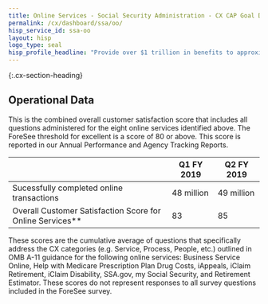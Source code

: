 ```yaml
---
title: Online Services - Social Security Administration - CX CAP Goal Dashboard
permalink: /cx/dashboard/ssa/oo/
hisp_service_id: ssa-oo
layout: hisp
logo_type: seal
hisp_profile_headline: "Provide over $1 trillion in benefits to approximately 64 million Americans"
---
```


{:.cx-section-heading}
## Operational Data

This is the combined overall customer satisfaction score that includes all questions administered for the eight online services identified above.  The ForeSee threshold for excellent is a score of 80 or above. This score is reported in our Annual Performance and Agency Tracking Reports. 

|                                                           | Q1 FY 2019 |Q2 FY 2019 |
|-----------------------------------------------------------|------------|-----------|
| Sucessfully completed online transactions                 | 48 million |49 million |
| Overall Customer Satisfaction Score for Online Services** | 83         |85         |

These scores are the cumulative average of questions that specifically address the CX categories (e.g. Service, Process, People, etc.) outlined in OMB A-11 guidance for the following online services: Business Service Online, Help with Medicare Prescription Plan Drug Costs, iAppeals, iClaim Retirement, iClaim Disability, SSA.gov, my Social Security, and Retirement Estimator.  These scores do not represent responses to all survey questions included in the ForeSee survey.
